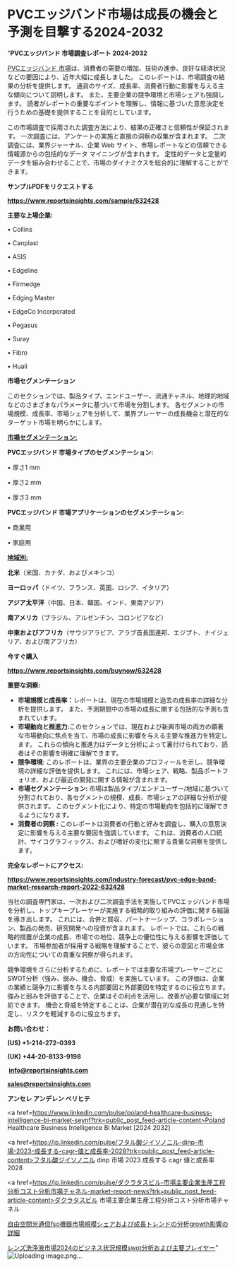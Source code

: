 # PVCエッジバンド市場は成長の機会と予測を目撃する2024-2032

"<strong>PVCエッジバンド 市場調査レポート 2024-2032</strong>

<a href=https://www.reportsinsights.com/sample/632428>PVCエッジバンド 市場</a>は、消費者の需要の増加、技術の進歩、良好な経済状況などの要因により、近年大幅に成長しました。 このレポートは、市場調査の結果の分析を提供します。 通貨のサイズ、成長率、消費者行動に影響を与える主な傾向について説明します。 また、主要企業の競争環境と市場シェアも強調します。 読者がレポートの重要なポイントを理解し、情報に基づいた意思決定を行うための基礎を提供することを目的としています。

この市場調査で採用された調査方法により、結果の正確さと信頼性が保証されます。 一次調査には、アンケートの実施と直接の洞察の収集が含まれます。 二次調査には、業界ジャーナル、企業 Web サイト、市場レポートなどの信頼できる情報源からの包括的なデータ マイニングが含まれます。 定性的データと定量的データを組み合わせることで、市場のダイナミクスを総合的に理解することができます。

<strong><b>サンプルPDFをリクエストする</b></strong>

<a href=https://www.reportsinsights.com/sample/632428><strong><u>https://www.reportsinsights.com/sample/632428</u></strong></a>

<strong>主要な上場企業:</strong>

• Collins

• Canplast

• ASIS

• Edgeline

• Firmedge

• Edging Master

• EdgeCo Incorporated

• Pegasus

• Suray

• Fibro

• Huali

<strong>市場セグメンテーション</strong>

このセクションでは、製品タイプ、エンドユーザー、流通チャネル、地理的地域などのさまざまなパラメータに基づいて市場を分割します。 各セグメントの市場規模、成長率、市場シェアを分析して、業界プレーヤーの成長機会と潜在的なターゲット市場を明らかにします。

<strong><u>市場セグメンテーション</u></strong><strong><u>:</u></strong>

<strong>PVCエッジバンド 市場タイプのセグメンテーション:</strong>

• 厚さ1 mm

• 厚さ2 mm

• 厚さ3 mm

<strong>PVCエッジバンド 市場アプリケーションのセグメンテーション:</strong>

• 商業用

• 家庭用

<strong><u>地域別</u></strong><strong><u>:</u></strong>

<strong>北米</strong>（米国、カナダ、およびメキシコ）

<strong>ヨーロッパ</strong>（ドイツ、フランス、英国、ロシア、イタリア）

<strong>アジア太平洋</strong>（中国、日本、韓国、インド、東南アジア）

<strong>南アメリカ</strong>（ブラジル、アルゼンチン、コロンビアなど）

<strong>中東およびアフリカ</strong>（サウジアラビア、アラブ首長国連邦、エジプト、ナイジェリア、および南アフリカ）

<strong>今すぐ購入</strong>

<a href=https://www.reportsinsights.com/buynow/632428><strong><u>https://www.reportsinsights.com/buynow/632428</u></strong></a>

<strong>重要な洞察:</strong>
<ul>
  <li><strong>市場規模と成長率：</strong>レポートは、現在の市場規模と過去の成長率の詳細な分析を提供します。 また、予測期間中の市場の成長に関する包括的な予測も含まれています。</li>
  <li><strong>市場動向と推進力:</strong>このセクションでは、現在および新興市場の両方の顕著な市場動向に焦点を当て、市場の成長に影響を与える主要な推進力を特定します。 これらの傾向と推進力はデータと分析によって裏付けられており、読者はその影響を明確に理解できます。</li>
  <li><strong>競争環境</strong>: このレポートは、業界の主要企業のプロフィールを示し、競争環境の詳細な評価を提供します。 これには、市場シェア、戦略、製品ポートフォリオ、および最近の開発に関する情報が含まれます。</li>
  <li><strong>市場セグメンテーション: </strong>市場は製品タイプ/エンドユーザー/地域に基づいて分割されており、各セグメントの規模、成長、市場シェアの詳細な分析が提供されます。 このセグメント化により、特定の市場動向を包括的に理解できるようになります。</li>
  <li><strong>消費者の洞察 : </strong>このレポートは消費者の行動と好みを調査し、購入の意思決定に影響を与える主要な要因を強調しています。 これは、消費者の人口統計、サイコグラフィックス、および嗜好の変化に関する貴重な洞察を提供します。</li>
</ul>
<strong>完全なレポートにアクセス:</strong>

<a href=https://www.reportsinsights.com/industry-forecast/pvc-edge-band-market-research-report-2022-632428><strong><u><b>https://www.reportsinsights.com/industry-forecast/pvc-edge-band-market-research-report-2022-632428</b></u></strong></a>

当社の調査専門家は、一次および二次調査手法を実施してPVCエッジバンド市場を分析し、トップキープレーヤーが実施する戦略的取り組みの評価に関する結論を導き出します。 これには、合併と買収、パートナーシップ、コラボレーション、製品の発売、研究開発への投資が含まれます。 レポートでは、これらの戦略的措置が企業の成長、市場での地位、競争上の優位性に与える影響を評価しています。 市場参加者が採用する戦略を理解することで、彼らの意図と市場全体の方向性についての貴重な洞察が得られます。

競争環境をさらに分析するために、レポートでは主要な市場プレーヤーごとにSWOT分析（強み、弱み、機会、脅威）を実施しています。 この評価は、企業の業績と競争力に影響を与える内部要因と外部要因を特定するのに役立ちます。 強みと弱みを評価することで、企業はその利点を活用し、改善が必要な領域に対処できます。 機会と脅威を特定することは、企業が潜在的な成長の見通しを特定し、リスクを軽減するのに役立ちます。

<strong>お問い合わせ：</strong>

<strong>(US) +1-214-272-0393</strong>

<strong>(UK) +44-20-8133-9198</strong>

<strong> </strong><a href=info@reportsinsights.com><strong><u>info@reportsinsights.com</u></strong></a>

<a href=sales@reportsinsights.com><strong><u>sales@reportsinsights.com</u></strong></a>

<strong>アンセレ アンデレン ベリヒテ</strong>

<a href=https://www.linkedin.com/pulse/poland-healthcare-business-intelligence-bi-market-seynf?trk=public_post_feed-article-content>Poland Healthcare Business Intelligence Bi Market [2024 2032]</a>

<a href=https://jp.linkedin.com/pulse/フタル酸ジイソノニル-dinp-市場-2023-成長する-cagr-値と成長率-2028?trk=public_post_feed-article-content>フタル酸ジイソノニル dinp 市場 2023 成長する cagr 値と成長率 2028</a>

<a href=https://jp.linkedin.com/pulse/ダクラタスビル-市場主要企業生産工程分析コスト分析市場チャネル-market-report-news?trk=public_post_feed-article-content>ダクラタスビル 市場主要企業生産工程分析コスト分析市場チャネル</a>

<a href=https://www.linkedin.com/pulse/自由空間光通信fso機器市場規模シェアおよび成長トレンドの分析growth影響の詳細-healthscope-news-245-zwisf/>自由空間光通信fso機器市場規模シェアおよび成長トレンドの分析growth影響の詳細</a>

<a href=https://www.linkedin.com/pulse/レンズ洗浄液市場2024のビジネス状況規模swot分析および主要プレイヤー-community-market-research-wcemf/>レンズ洗浄液市場2024のビジネス状況規模swot分析および主要プレイヤー</a>"
![Uploading image.png…]()
